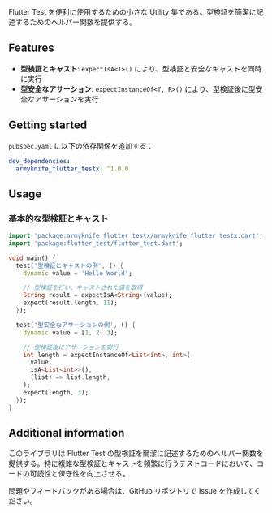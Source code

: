 Flutter Test を便利に使用するための小さな Utility 集である。型検証を簡潔に記述するためのヘルパー関数を提供する。

## Features

- **型検証とキャスト**: `expectIsA<T>()` により、型検証と安全なキャストを同時に実行
- **型安全なアサーション**: `expectInstanceOf<T, R>()` により、型検証後に型安全なアサーションを実行

## Getting started

`pubspec.yaml` に以下の依存関係を追加する：

```yaml
dev_dependencies:
  armyknife_flutter_testx: ^1.0.0
```

## Usage

### 基本的な型検証とキャスト

```dart
import 'package:armyknife_flutter_testx/armyknife_flutter_testx.dart';
import 'package:flutter_test/flutter_test.dart';

void main() {
  test('型検証とキャストの例', () {
    dynamic value = 'Hello World';

    // 型検証を行い、キャストされた値を取得
    String result = expectIsA<String>(value);
    expect(result.length, 11);
  });

  test('型安全なアサーションの例', () {
    dynamic value = [1, 2, 3];

    // 型検証後にアサーションを実行
    int length = expectInstanceOf<List<int>, int>(
      value,
      isA<List<int>>(),
      (list) => list.length,
    );
    expect(length, 3);
  });
}
```

## Additional information

このライブラリは Flutter Test の型検証を簡潔に記述するためのヘルパー関数を提供する。特に複雑な型検証とキャストを頻繁に行うテストコードにおいて、コードの可読性と保守性を向上させる。

問題やフィードバックがある場合は、GitHub リポジトリで Issue を作成してください。
